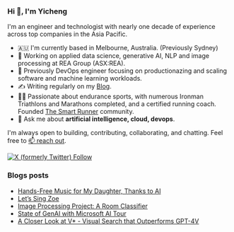 ### Hi 👋, I'm Yicheng

I'm an engineer and technologist with nearly one decade of experience across top companies in the Asia Pacific.

- 🇦🇺 I'm currently based in Melbourne, Australia. (Previously Sydney)
- 🧠 Working on applied data science, generative AI, NLP and image processing at REA Group (ASX:REA).
- 🌱 Previously DevOps engineer focusing on productionazing and scaling software and machine learning workloads.
- ✍️ Writing regularly on my [Blog](https://guoest.github.io/).
- 🏃‍♂️ Passionate about endurance sports, with numerous Ironman Triathlons and Marathons completed, and a certified running coach. Founded [The Smart Runner](https://thesmartrunner.co/) community.
- 💬 Ask me about **artificial intelligence, cloud, devops**.

I'm always open to building, contributing, collaborating, and chatting. Feel free to [📫 reach out](https://www.linkedin.com/in/yichengguo/).

[![X (formerly Twitter) Follow](https://img.shields.io/twitter/follow/YichengGuo4938) ](https://twitter.com/YichengGuo4938/)

### Blogs posts
<!-- BLOG-POST-LIST:START -->
- [Hands-Free Music for My Daughter, Thanks to AI](https://guoest.github.io/2024/09/08/sing-story.html)
- [Let’s Sing Zoe](https://guoest.github.io/2024/09/04/sing-zoe.html)
- [Image Processing Project: A Room Classifier](https://guoest.github.io/2024/04/10/hc.html)
- [State of GenAI with Microsoft AI Tour](https://guoest.github.io/2024/02/09/ms.html)
- [A Closer Look at V* - Visual Search that Outperforms GPT-4V](https://guoest.github.io/2024/02/03/vstar.html)
<!-- BLOG-POST-LIST:END -->
